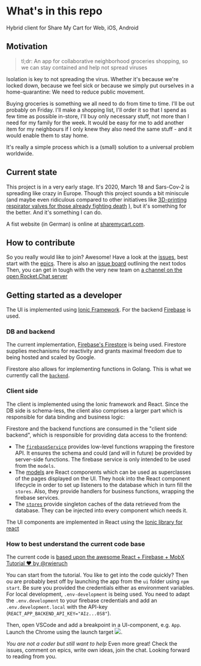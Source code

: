 # What's in this repo
Hybrid client for Share My Cart for Web, iOS, Android

## Motivation

> tl;dr: An app for collaborative neighborhood groceries shopping, so we can stay contained and help not spread viruses

Isolation is key to not spreading the virus. Whether it's because we're locked down, because we feel sick or because we simply put ourselves in a home-quarantine: We need to reduce public movement.

Buying groceries is something we all need to do from time to time.
I'll be out probably on Friday. I'll make a shopping list, I'll order it so that I spend as few time as possible in-store, I'll buy only necessary stuff, not more than I need for my family for the week.
It would be easy for me to add another item for my neighbours if I only knew they also need the same stuff - and it would enable them to stay home.

It's really a simple process which is a (small) solution to a universal problem worldwide.

## Current state

This project is in a very early stage. It's 2020, March 18 and Sars-Cov-2 is spreading like crazy in Europe.
Though this project sounds a bit miniscule (and maybe even ridiculous compared to other initiatives like [3D-printing respirator valves for those already fighting death](https://www.fastcompany.com/90477940/these-good-samaritans-with-a-3d-printer-are-saving-lives-by-making-new-respirator-valves-for-free) ), but it's something for the better. And it's something I can do.

A fist website (in German) is online at [sharemycart.com](http://www.sharemycart.com/).

## How to contribute

So you really would like to join? Awesome!
Have a look at the [issues](https://github.com/sharemycart/sharemycart/issues), best start with the [epics](https://github.com/mrsimpson/sharemycart/issues?q=is%3Aopen+is%3Aissue+label%3Aepic).
There is also an [issue board](https://github.com/sharemycart/sharemycart/projects/1) outlining the next todos
Then, you can get in tough with the very new team on [a channel on the open Rocket.Chat server](https://open.rocket.chat/channel/share-my-cart)

## Getting started as a developer

The UI is implemented using [Ionic Framework](https://ionicframework.com/). For the backend [Firebase](https://firebase.google.com/) is used.

### DB and backend

The current implementation, [Firebase's Firestore](https://firebase.google.com/docs/reference/js/firebase.firestore) is being used. Firestore supplies mechanisms for reactivity and grants maximal freedom due to being hosted and scaled by Google.

Firestore also allows for implementing functions in Golang. This is what we currently call the [`backend`](https://github.com/mrsimpson/sharemycart/tree/master/backend).

### Client side

The client is implemented using the Ionic framework and React.
Since the DB side is schema-less, the client also comprises a larger part which is responsible for data binding and business logic:

Firestore and the backend functions are consumed in the "client side backend", which is responsible for providing data access to the frontend: 

- The [`firebaseService`](https://github.com/sharemycart/sharemycart/blob/develop/src/components/Firebase/firebase.js) provides low-level functions wrapping the firestore API. It ensures the schema and could (and will in future) be provided by server-side functions. The firebase service is only intended to be used from the `models`.
- The [models](https://github.com/sharemycart/sharemycart/tree/develop/src/models) are React components which can be used as superclasses of the pages displayed on the UI. They hook into the React component lifecycle in order to set up listeners to the database which in turn fill the `stores`. Also, they provide handlers for business functions, wrapping the firebase services.
- The [`stores`](https://github.com/sharemycart/sharemycart/tree/develop/src/stores) provide singleton caches of the data retrieved from the database. They can be injected into every component which needs it.

The UI components are implemented in React using the [Ionic library for react](https://ionicframework.com/docs/components)

### How to best understand the current code base

The current code is [based upon the awesome React + Firebase + MobX Tutorial ❤️ by @rwieruch ](https://www.robinwieruch.de/react-firebase-mobx-tutorial)

You can start from the tutorial. You like to get into the code quickly? Then ou are probably best off by launching the app from the `ui` folder using `npm start`. Be sure you provided the credentials either as environment variables. For local development, `.env-development` is being used. You need to adapt the `.env.development` to your firebase credentials and add an `.env.development.local` with the API-key (`REACT_APP_BACKEND_API_KEY="AIz...0S8"`).

Then, open VSCode and add a breakpoint in a UI-component, e.g. `App`. Launch the Chrome using the launch target ![ ](./docs/contribute/debugger.png "VS Code debugger launch Chrome").

*You are not a coder but still want to help*
Even more great! Check the issues, comment on epics, write own ideas, join the chat. Looking forward to reading from you.


